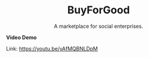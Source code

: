 <h1 align="center">BuyForGood</h1>

<p align="center"> A marketplace for social enterprises.</p>

<p><b>Video Demo</b></p> 

Link: https://youtu.be/yAfMQBNLDpM

